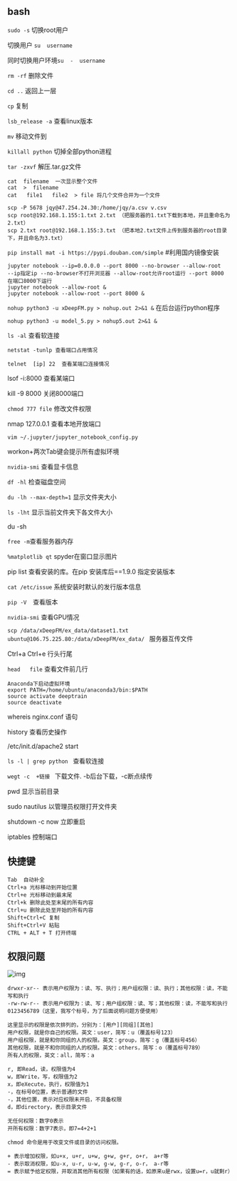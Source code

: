 ## bash

`sudo -s` 切换root用户

切换用户  `su  username`

同时切换用户环境`su  -  username`

`rm -rf`  删除文件

`cd ..` 返回上一层

`cp` 复制

`lsb_release -a`  查看linux版本

`mv`  移动文件到

`killall python` 切掉全部python进程

`tar -zxvf` 解压.tar.gz文件

```
cat  filename  一次显示整个文件
cat  >  filename
cat   file1   file2  > file	将几个文件合并为一个文件
```

```
scp -P 5678 jqy@47.254.24.30:/home/jqy/a.csv v.csv
scp root@192.168.1.155:1.txt 2.txt （把服务器的1.txt下载到本地，并且重命名为2.txt）
scp 2.txt root@192.168.1.155:3.txt （把本地2.txt文件上传到服务器的root目录下，并且命名为3.txt）
```

`pip install mat -i https://pypi.douban.com/simple`   #利用国内镜像安装

````
jupyter notebook --ip=0.0.0.0 --port 8000 --no-browser --allow-root     
--ip指定ip --no-browser不打开浏览器 --allow-root允许root运行 --port 8000 在端口8000下运行
jupyter notebook --allow-root &
jupyter notebook --allow-root --port 8000 &
````

`nohup python3 -u xDeepFM.py > nohup.out 2>&1 &`   在后台运行python程序

`nohup python3 -u model_5.py > nohup5.out 2>&1 &`

`ls -al`  查看软连接

```
netstat -tunlp 查看端口占用情况
```

```
telnet  [ip] 22  查看某端口连接情况
```

lsof -i:8000  查看某端口

kill -9 8000  关闭8000端口

`chmod 777 file`  修改文件权限

nmap 127.0.0.1    查看本地开放端口

`vim ~/.jupyter/jupyter_notebook_config.py`

workon+两次Tab键会提示所有虚拟环境

`nvidia-smi` 查看显卡信息

`df -hl`  检查磁盘空间

`du -lh --max-depth=1` 显示文件夹大小

`ls -lht` 显示当前文件夹下各文件大小

du -sh

`free -m`查看服务器内存

`%matplotlib qt`  spyder在窗口显示图片

pip list 查看安装的库。在pip 安装库后==1.9.0  指定安装版本

`cat /etc/issue`  系统安装时默认的发行版本信息

`pip -V  `查看版本

`nvidia-smi`  查看GPU情况

`scp /data/xDeepFM/ex_data/dataset1.txt ubuntu@106.75.225.80:/data/xDeepFM/ex_data/ ` 服务器互传文件

Ctrl+a  Ctrl+e   行头行尾

`head   file` 查看文件前几行

```
Anaconda下启动虚拟环境
export PATH=/home/ubuntu/anaconda3/bin:$PATH
source activate deeptrain
source deactivate        
```

whereis nginx.conf  语句

history  查看历史操作

/etc/init.d/apache2 start

`ls -l | grep python ` 查看软连接

`wegt -c  +链接 ` 下载文件.  -b后台下载，-c断点续传

pwd	显示当前目录

sudo nautilus	以管理员权限打开文件夹

shutdown -c now 立即重启

iptables	控制端口



## 快捷键

```
Tab  自动补全
Ctrl+a 光标移动到开始位置
Ctrl+e 光标移动到最末尾
Ctrl+k 删除此处至末尾的所有内容
Ctrl+u 删除此处至开始的所有内容
Shift+Ctrl+C 复制
Shift+Ctrl+V 粘贴
CTRL + ALT + T 打开终端
```

## 权限问题

![img](http://tinywan-develop.oss-cn-hangzhou.aliyuncs.com/18-11-13/58024930.jpg)

```
drwxr-xr-- 表示用户权限为：读、写、执行；用户组权限：读、执行；其他权限：读，不能写和执行
-rw-rw-r-- 表示用户权限为：读、写；用户组权限：读、写；其他权限：读，不能写和执行
0123456789（这里，我写个标号，为了后面说明问题方便使用）

这里显示的权限是依次排列的，分别为：[用户][同组][其他]
用户权限，就是你自己的权限。英文：user，简写：u（覆盖标号123）
用户组权限，就是和你同组的人的权限。英文：group，简写：g（覆盖标号456）
其他权限，就是不和你同组的人的权限。英文：others，简写：o（覆盖标号789）
所有人的权限，英文：all，简写：a

r, 即Read，读，权限值为4
w，即Write，写，权限值为2
x，即eXecute，执行，权限值为1
-，在标号0位置，表示普通的文件
-，其他位置，表示对应权限未开启，不具备权限
d，即directory，表示目录文件

无任何权限：数字0表示
开所有权限：数字7表示，即7=4+2+1

chmod 命令是用于改变文件或目录的访问权限。

+ 表示增加权限，如u+x, u+r, u+w, g+w, g+r, o+r， a+r等
- 表示取消权限，如u-x, u-r, u-w, g-w, g-r, o-r， a-r等
= 表示赋予给定权限，并取消其他所有权限（如果有的话，如原来u是rwx，设置u=r，u就剩r）
```

